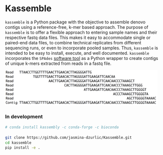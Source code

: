 # Kassemble 
`kassemble` is a Python package with the objective to assemble denovo contigs using a reference-free, k-mer based approach. The purpose of `kassemble` is to offer a flexible approach to entering sample names and their respective fastq data files. This makes it easy to accommodate single or paired-end data files, to combine technical replicates from different sequencing runs, or even to incorporate pooled samples. Thus, `kassemble` is intended to be easy to install, execute, and well documented. `kassemble` incorporates the `SPAdes` [software tool](https://github.com/ablab/spades) as a Python wrapper to create contigs of unique k-mers extracted from reads in a fastq file.  

<img src="contig.png" width="500">

### In development 
 
```bash
# conda install kassembly -c conda-forge -c bioconda

git clone https://github.com/jasmina-dzurlic/Kassemble.git
cd kassemble
pip install -e .
``` 
